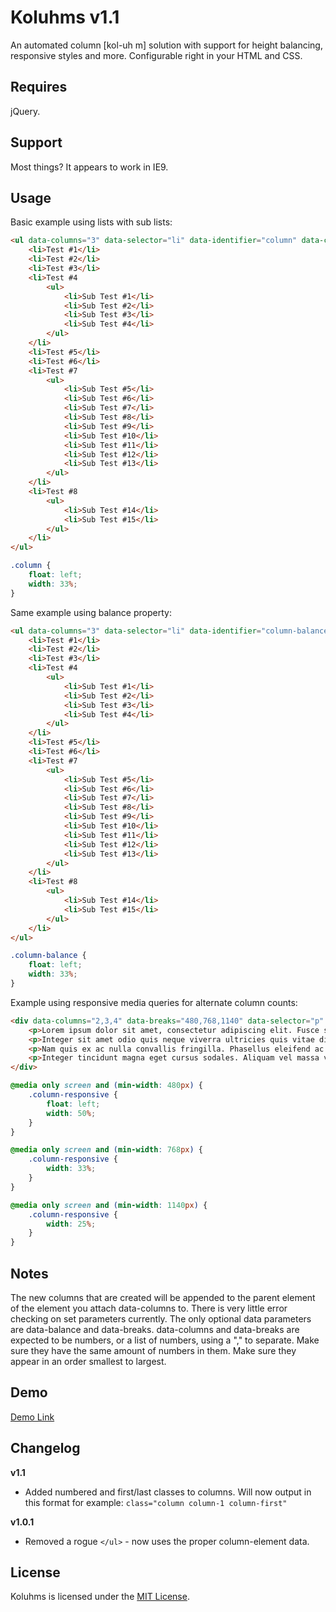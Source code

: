 # Koluhms v1.1
An automated column [kol-uh m] solution with support for height balancing, responsive styles and more. Configurable right in your HTML and CSS.

Requires
--------------

jQuery.

Support
--------------

Most things? It appears to work in IE9.

Usage
--------------

Basic example using lists with sub lists:
```html
<ul data-columns="3" data-selector="li" data-identifier="column" data-column-element="ul">
    <li>Test #1</li>
    <li>Test #2</li>
    <li>Test #3</li>
    <li>Test #4
        <ul>
            <li>Sub Test #1</li>
            <li>Sub Test #2</li>
            <li>Sub Test #3</li>
            <li>Sub Test #4</li>
        </ul>
    </li>
    <li>Test #5</li>
    <li>Test #6</li>
    <li>Test #7
        <ul>
            <li>Sub Test #5</li>
            <li>Sub Test #6</li>
            <li>Sub Test #7</li>
            <li>Sub Test #8</li>
            <li>Sub Test #9</li>
            <li>Sub Test #10</li>
            <li>Sub Test #11</li>
            <li>Sub Test #12</li>
            <li>Sub Test #13</li>
        </ul>
    </li>
    <li>Test #8
        <ul>
            <li>Sub Test #14</li>
            <li>Sub Test #15</li>
        </ul>
    </li>
</ul>
```

```css
.column {
    float: left;
    width: 33%;
}
```

Same example using balance property:
```html
<ul data-columns="3" data-selector="li" data-identifier="column-balance" data-column-element="ul" data-balance="true">
    <li>Test #1</li>
    <li>Test #2</li>
    <li>Test #3</li>
    <li>Test #4
        <ul>
            <li>Sub Test #1</li>
            <li>Sub Test #2</li>
            <li>Sub Test #3</li>
            <li>Sub Test #4</li>
        </ul>
    </li>
    <li>Test #5</li>
    <li>Test #6</li>
    <li>Test #7
        <ul>
            <li>Sub Test #5</li>
            <li>Sub Test #6</li>
            <li>Sub Test #7</li>
            <li>Sub Test #8</li>
            <li>Sub Test #9</li>
            <li>Sub Test #10</li>
            <li>Sub Test #11</li>
            <li>Sub Test #12</li>
            <li>Sub Test #13</li>
        </ul>
    </li>
    <li>Test #8
        <ul>
            <li>Sub Test #14</li>
            <li>Sub Test #15</li>
        </ul>
    </li>
</ul>
```

```css
.column-balance {
    float: left;
    width: 33%;
}
```

Example using responsive media queries for alternate column counts:
```html
<div data-columns="2,3,4" data-breaks="480,768,1140" data-selector="p" data-identifier="column-responsive" data-column-element="div" data-balance="true">
    <p>Lorem ipsum dolor sit amet, consectetur adipiscing elit. Fusce semper libero a orci accumsan egestas.</p>
    <p>Integer sit amet odio quis neque viverra ultricies quis vitae diam.</p>
    <p>Nam quis ex ac nulla convallis fringilla. Phasellus eleifend ac leo id mattis.</p>
    <p>Integer tincidunt magna eget cursus sodales. Aliquam vel massa velit.</p>
</div>
```

```css
@media only screen and (min-width: 480px) {
    .column-responsive {
        float: left;
        width: 50%;
    }
}

@media only screen and (min-width: 768px) {
    .column-responsive {
        width: 33%;
    }
}

@media only screen and (min-width: 1140px) {
    .column-responsive {
        width: 25%;
    }
}
```

Notes
--------------

The new columns that are created will be appended to the parent element of the element you attach data-columns to. There is very little error checking on set parameters currently. The only optional data parameters are data-balance and data-breaks. data-columns and data-breaks are expected to be numbers, or a list of numbers, using a "," to separate. Make sure they have the same amount of numbers in them. Make sure they appear in an order smallest to largest.

Demo
--------------

[Demo Link](http://htmlpreview.github.io/?https://github.com/vaughnroyko/Koluhms/blob/master/demo.html)

Changelog
--------------

**v1.1**

- Added numbered and first/last classes to columns. Will now output in this format for example: ``class="column column-1 column-first"``

**v1.0.1**

- Removed a rogue ``</ul>`` - now uses the proper column-element data.

License
--------------

Koluhms is licensed under the [MIT License](https://github.com/vaughnroyko/Koluhms/blob/master/LICENSE).
